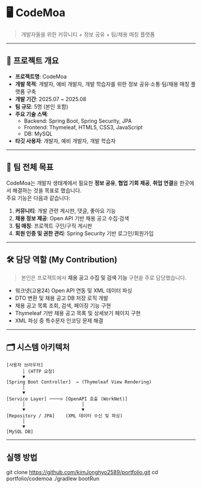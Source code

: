 # 🖥️ CodeMoa
> 개발자들을 위한 커뮤니티 + 정보 공유 + 팀/채용 매칭 플랫폼

---

## 📌 프로젝트 개요
- **프로젝트명**: CodeMoa  
- **개발 목적**: 개발자, 예비 개발자, 개발 학습자를 위한 정보 공유·소통·팀/채용 매칭 플랫폼 구축  
- **개발 기간**: 2025.07 ~ 2025.08  
- **팀 규모**: 5명 (본인 포함)  
- **주요 기술 스택**:  
  - Backend: Spring Boot, Spring Security, JPA  
  - Frontend: Thymeleaf, HTML5, CSS3, JavaScript  
  - DB: MySQL  
- **타깃 사용자**: 개발자, 예비 개발자, 개발 학습자

---

## 🎯 팀 전체 목표
CodeMoa는 개발자 생태계에서 필요한 **정보 공유**, **협업 기회 제공**, **취업 연결**을 한곳에서 해결하는 것을 목표로 했습니다.  
주요 기능은 다음과 같습니다:
1. **커뮤니티**: 개발 관련 게시판, 댓글, 좋아요 기능  
2. **채용 정보 제공**: Open API 기반 채용 공고 수집·검색  
3. **팀 매칭**: 프로젝트 구인/구직 게시판  
4. **회원 인증 및 권한 관리**: Spring Security 기반 로그인/회원가입

---

## 🛠️ 담당 역할 (My Contribution)
> 본인은 프로젝트에서 **채용 공고 수집 및 검색 기능** 구현을 주로 담당했습니다.

- 워크넷(고용24) Open API 연동 및 XML 데이터 파싱  
- DTO 변환 및 채용 공고 DB 저장 로직 개발  
- 채용 공고 목록 조회, 검색, 페이징 기능 구현  
- Thymeleaf 기반 채용 공고 목록 및 상세보기 페이지 구현  
- XML 파싱 중 특수문자 인코딩 문제 해결

---

## 🗂️ 시스템 아키텍처
```plaintext
[사용자 브라우저]
      │ (HTTP 요청)
      ▼
[Spring Boot Controller]  ← (Thymeleaf View Rendering)
      │
      ▼
[Service Layer] ────> [OpenAPI 호출 (WorkNet)]
      │                     │
      ▼                     ▼
[Repository / JPA]    (XML 데이터 수신 및 파싱)
      │
      ▼
[MySQL DB]

```

---

## 실행 방법
git clone https://github.com/kimJonghyo2589/portfolio.git
cd portfolio/codemoa
./gradlew bootRun



